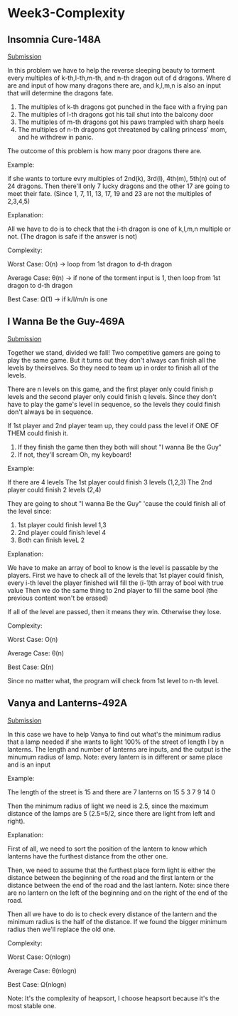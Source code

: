   # Week3-Complexity

## Insomnia Cure-148A

[Submission](https://codeforces.com/contest/148/submission/46126242)

In this problem we have to help the reverse sleeping beauty to torment every multiples of k-th,l-th,m-th, and n-th dragon out of d dragons.
Where d are and input of how many dragons there are, and k,l,m,n is also an input that will determine the dragons fate.
  1. The multiples of k-th dragons got punched in the face with a frying pan
  2. The multiples of l-th dragons got his tail shut into the balcony door
  3. The multiples of m-th dragons got his paws trampled with sharp heels
  4. The multiples of n-th dragons got threatened by calling princess' mom, and he withdrew in panic.
  
The outcome of this problem is how many poor dragons there are.
  
Example:

if she wants to torture evry multiples of 2nd(k), 3rd(l), 4th(m), 5th(n) out of  24 dragons. 
Then there'll only 7 lucky dragons and the other 17 are going to meet their fate. 
(Since 1, 7, 11, 13, 17, 19 and 23 are not the multiples of 2,3,4,5)

Explanation:

All we have to do is to check that the i-th dragon is one of k,l,m,n multiple or not. (The dragon is safe if the answer is not)

Complexity:

Worst Case: O(n) -> loop from 1st dragon to d-th dragon

Average Case: θ(n) -> if none of the torment input is 1, then loop from 1st dragon to d-th dragon

Best Case: Ω(1) -> if k/l/m/n is one


## I Wanna Be the Guy-469A

[Submission](https://codeforces.com/contest/469/submission/46126176)

Together we stand, divided we fall! Two competitive gamers are going to play the same game. 
But it turns out they don't always can finish all the levels by theirselves.
So they need to team up in order to finish all of the levels.

There are n levels on this game, and the first player only could finish p levels and the second player only could finish q levels.
Since they don't have to play the game's level in sequence, so the levels they could finish don't always be in sequence.

If 1st player and 2nd player team up, they could pass the level if ONE OF THEM could finish it.
  1. If they finish the game then they both will shout "I wanna Be the Guy"
  2. If not, they'll scream Oh, my keyboard!
  
Example:

If there are 4 levels
The 1st player could finish 3 levels (1,2,3)
The 2nd player could finish 2 levels (2,4)

They are going to shout "I wanna Be the Guy" 'cause the could finish all of the level since:
  1. 1st player could finish level 1,3
  2. 2nd player could finish level 4
  3. Both can finish leveL 2

Explanation:

We have to make an array of bool to know is the level is passable by the players.
First we have to check all of the levels that 1st player could finish, every i-th level the player finished will fill the (i-1)th array of bool with true value
Then we do the same thing to 2nd player to fill the same bool (the previous content won't be erased)

If all of the level are passed, then it means they win. Otherwise they lose.

Complexity:

Worst Case: O(n)

Average Case: θ(n)

Best Case: Ω(n)

Since no matter what, the program will check from 1st level to n-th level.

## Vanya and Lanterns-492A

[Submission](https://codeforces.com/contest/492/submission/46126427)

In this case we have to help Vanya to find out what's the minimum radius that a lamp needed if she wants to light 100% of the street of length l by n lanterns.
The length and number of lanterns are inputs, and the output is the minumum radius of lamp.
Note: every lantern is in different or same place and is an input

Example:

The length of the street is 15 and there are 7 lanterns on 15 5 3 7 9 14 0

Then the minimum radius of light we need is 2.5, since the maximum distance of the lamps are 5 (2.5=5/2, since there are light from left and right).

Explanation:

First of all, we need to sort the position of the lantern to know which lanterns have the furthest distance from the other one.

Then, we need to assume that the furthest place form light is either the distance between the beginning of the road and the first lantern
or the distance between the end of the road and the last lantern. 
Note: since there are no lantern on the left of the beginning and on the right of the end of the road.

Then all we have to do is to check every distance of the lantern and the minimum radius is the half of the distance.
If we found the bigger minimum radius then we'll replace the old one.

Complexity:

Worst Case: O(nlogn)

Average Case: θ(nlogn)

Best Case: Ω(nlogn)

Note: It's the complexity of heapsort, I choose heapsort because it's the most stable one.
